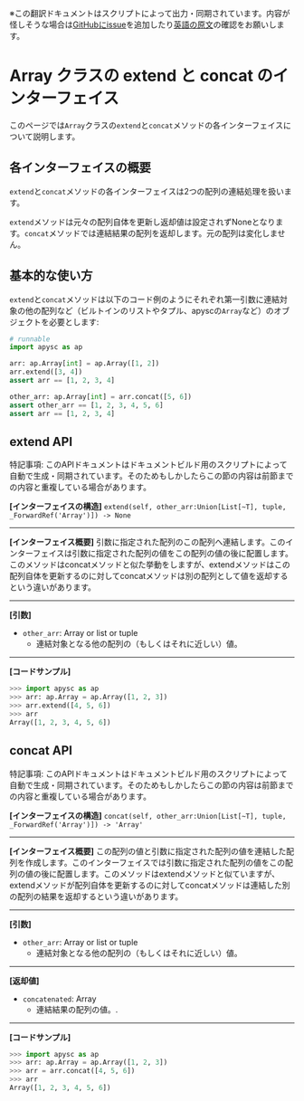 <span class="inconspicuous-txt">※この翻訳ドキュメントはスクリプトによって出力・同期されています。内容が怪しそうな場合は<a href="https://github.com/simon-ritchie/apysc/issues" target="_blank">GitHubにissue</a>を追加したり[英語の原文](https://simon-ritchie.github.io/apysc/en/array_extend_and_concat.html)の確認をお願いします。</span>

# Array クラスの extend と concat のインターフェイス

このページでは`Array`クラスの`extend`と`concat`メソッドの各インターフェイスについて説明します。

## 各インターフェイスの概要

`extend`と`concat`メソッドの各インターフェイスは2つの配列の連結処理を扱います。

`extend`メソッドは元々の配列自体を更新し返却値は設定されずNoneとなります。`concat`メソッドでは連結結果の配列を返却します。元の配列は変化しません。

## 基本的な使い方

`extend`と`concat`メソッドは以下のコード例のようにそれぞれ第一引数に連結対象の他の配列など（ビルトインのリストやタプル、apyscの`Array`など）のオブジェクトを必要とします:

```py
# runnable
import apysc as ap

arr: ap.Array[int] = ap.Array([1, 2])
arr.extend([3, 4])
assert arr == [1, 2, 3, 4]

other_arr: ap.Array[int] = arr.concat([5, 6])
assert other_arr == [1, 2, 3, 4, 5, 6]
assert arr == [1, 2, 3, 4]
```

## extend API

<span class="inconspicuous-txt">特記事項: このAPIドキュメントはドキュメントビルド用のスクリプトによって自動で生成・同期されています。そのためもしかしたらこの節の内容は前節までの内容と重複している場合があります。</span>

**[インターフェイスの構造]** `extend(self, other_arr:Union[List[~T], tuple, _ForwardRef('Array')]) -> None`<hr>

**[インターフェイス概要]** 引数に指定された配列のこの配列へ連結します。このインターフェイスは引数に指定された配列の値をこの配列の値の後に配置します。このメソッドはconcatメソッドと似た挙動をしますが、extendメソッドはこの配列自体を更新するのに対してconcatメソッドは別の配列として値を返却するという違いがあります。<hr>

**[引数]**

- `other_arr`: Array or list or tuple
  - 連結対象となる他の配列の（もしくはそれに近しい）値。

<hr>

**[コードサンプル]**

```py
>>> import apysc as ap
>>> arr: ap.Array = ap.Array([1, 2, 3])
>>> arr.extend([4, 5, 6])
>>> arr
Array([1, 2, 3, 4, 5, 6])
```

## concat API

<span class="inconspicuous-txt">特記事項: このAPIドキュメントはドキュメントビルド用のスクリプトによって自動で生成・同期されています。そのためもしかしたらこの節の内容は前節までの内容と重複している場合があります。</span>

**[インターフェイスの構造]** `concat(self, other_arr:Union[List[~T], tuple, _ForwardRef('Array')]) -> 'Array'`<hr>

**[インターフェイス概要]** この配列の値と引数に指定された配列の値を連結した配列を作成します。このインターフェイスでは引数に指定された配列の値をこの配列の値の後に配置します。このメソッドはextendメソッドと似ていますが、extendメソッドが配列自体を更新するのに対してconcatメソッドは連結した別の配列の結果を返却するという違いがあります。<hr>

**[引数]**

- `other_arr`: Array or list or tuple
  - 連結対象となる他の配列の（もしくはそれに近しい）値。

<hr>

**[返却値]**

- `concatenated`: Array
  - 連結結果の配列の値。.

<hr>

**[コードサンプル]**

```py
>>> import apysc as ap
>>> arr: ap.Array = ap.Array([1, 2, 3])
>>> arr = arr.concat([4, 5, 6])
>>> arr
Array([1, 2, 3, 4, 5, 6])
```